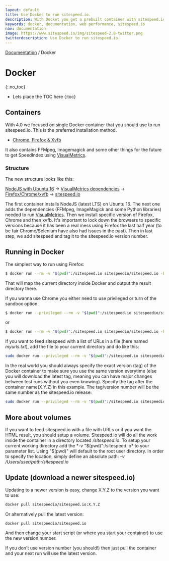```yaml
---
layout: default
title: Use Docker to run sitespeed.io.
description: With Docket you get a prebuilt container with sitespeed.io, Firefox, Chrome and XVFB.
keywords: docker, documentation, web performance, sitespeed.io
nav: documentation
image: https://www.sitespeed.io/img/sitespeed-2.0-twitter.png
twitterdescription: Use Docker to run sitespeed.io.
---
```

[Documentation]({{site.baseurl}}/documentation/sitespeed.io/) / Docker

# Docker
{:.no_toc}

* Lets place the TOC here
{:toc}

## Containers
With 4.0 we focused on single Docker container that you should use to run sitespeed.io. This is the preferred installation method.

 * [Chrome, Firefox & Xvfb](https://hub.docker.com/r/sitespeedio/sitespeed.io/)

It also contains FFMpeg, Imagemagick and some other things for the future to get SpeedIndex using [VisualMetrics](https://github.com/WPO-Foundation/visualmetrics).

### Structure
The new structure looks like this:

[NodeJS with Ubuntu 16](https://github.com/sitespeedio/docker-node) -> [VisualMetrics dependencies](https://github.com/sitespeedio/docker-visualmetrics-deps) ->
[Firefox/Chrome/xvfb](https://github.com/sitespeedio/docker-browsers) -> [sitespeed.io](https://github.com/sitespeedio/sitespeed.io/blob/master/Dockerfile)

The first container installs NodeJS (latest LTS) on Ubuntu 16. The next one adds the dependencies (FFMpeg, ImageMagick and some Python libraries) needed to run [VisualMetrics](https://github.com/WPO-Foundation/visualmetrics). Then we install specific version of Firefox, Chrome and then xvfb. It's important to lock down the browsers to specific versions because it has been a real mess using Firefox the last half year (to be fair Chrome/Selenium have also had issues in the past). Then in last step, we add sitespeed and tag it to the sitespeed.io version number. 

## Running in Docker
The simplest way to run using Firefox:

~~~ bash
$ docker run --rm -v "$(pwd)":/sitespeed.io sitespeedio/sitespeed.io -b firefox https://www.sitespeed.io/
~~~

That will map the current directory inside Docker and output the result directory there.

If you wanna use Chrome you either need to use privileged or turn of the sandbox option:

~~~ bash
$ docker run --privileged --rm -v "$(pwd)":/sitespeed.io sitespeedio/sitespeed.io -b chrome https://www.sitespeed.io/
~~~

or

~~~ bash
$ docker run --rm -v "$(pwd)":/sitespeed.io sitespeedio/sitespeed.io -b chrome --browsertime.chrome.args no-sandbox https://www.sitespeed.io/
~~~

If you want to feed sitespeed with a list of URLs in a file (here named *myurls.txt*), add the file to your current directory and do like this:

~~~ bash
sudo docker run --privileged --rm -v "$(pwd)":/sitespeed.io sitespeedio/sitespeed.io myurls.txt -b chrome
~~~

In the real world you should always specify the exact version (tag) of the Docker container to make sure you use the same version everytime (else you will download the latest tag, meaning you can have major changes between test runs without you even knowing). Specify the tag after the container name(X.Y.Z) in this example. The tag/version number will be the same number as the sitespeed.io release:

~~~ bash
sudo docker run --privileged --rm -v "$(pwd)":/sitespeed.io sitespeedio/sitespeed.io:X.Y.Z https://www.sitespeed.io/ -b chrome
~~~


## More about volumes

If you want to feed sitespeed.io with a file with URLs or if you want the HTML result, you should setup a volume. Sitespeed.io will do all the work inside the container in a directory located */sitespeed.io*. To setup your current working directory add the *-v "$(pwd)":/sitespeed.io* to your parameter list. Using "$(pwd)" will default to the root user directory. In order to specify the location, simply define an absolute path: *-v /Users/user/path:/sitespeed.io*


## Update (download a newer sitespeed.io)
Updating to a newer version is easy, change X.Y.Z to the version you want to use:

~~~ bash
docker pull sitespeedio/sitespeed.io:X.Y.Z
~~~

Or alternatively pull the latest version:

~~~ bash
docker pull sitespeedio/sitespeed.io
~~~

And then change your start script (or where you start your container) to use the new version number.

If you don't use version number (you should!) then just pull the container and your next run will use the latest version.

